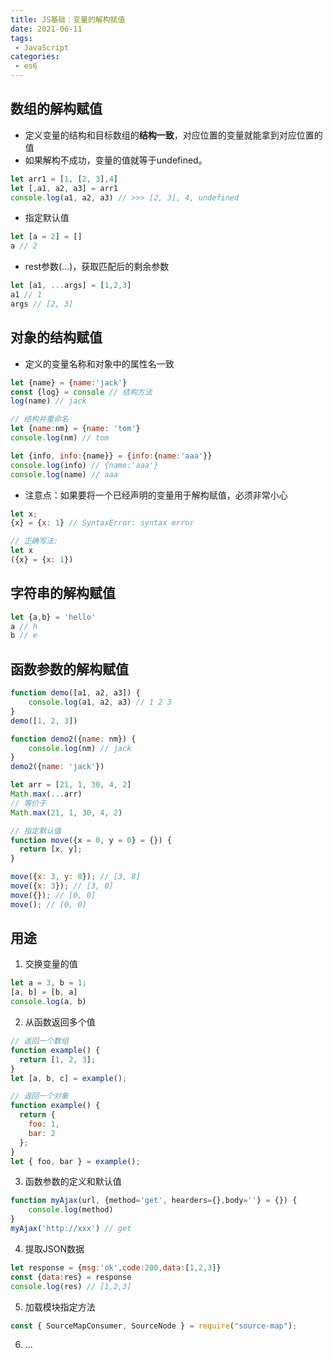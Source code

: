 ```yaml
---
title: JS基础：变量的解构赋值
date: 2021-06-11
tags:
 - JavaScript
categories:
 - es6
---
```


## 数组的解构赋值
- 定义变量的结构和目标数组的**结构一致**，对应位置的变量就能拿到对应位置的值
- 如果解构不成功，变量的值就等于undefined。
```js
let arr1 = [1, [2, 3],4]
let [,a1, a2, a3] = arr1
console.log(a1, a2, a3) // >>> [2, 3], 4, undefined
```
- 指定默认值
```js
let [a = 2] = []
a // 2
```
- rest参数(...)，获取匹配后的剩余参数
```js
let [a1, ...args] = [1,2,3]
a1 // 1
args // [2, 3]
```

## 对象的结构赋值
- 定义的变量名称和对象中的属性名一致
```js
let {name} = {name:'jack'}
const {log} = console // 结构方法
log(name) // jack

// 结构并重命名
let {name:nm} = {name: 'tom'}
console.log(nm) // tom

let {info, info:{name}} = {info:{name:'aaa'}}
console.log(info) // {name:'aaa'}
console.log(name) // aaa
```
- 注意点：如果要将一个已经声明的变量用于解构赋值，必须非常小心
```js
let x;
{x} = {x: 1} // SyntaxError: syntax error

// 正确写法:
let x
({x} = {x: 1})
```

## 字符串的解构赋值
```js
let {a,b} = 'hello'
a // h
b // e
```
## 函数参数的解构赋值
```js
function demo([a1, a2, a3]) {
    console.log(a1, a2, a3) // 1 2 3
}
demo([1, 2, 3]) 

function demo2({name: nm}) {
    console.log(nm) // jack
}
demo2({name: 'jack'})  

let arr = [21, 1, 30, 4, 2]
Math.max(...arr)
// 等价于
Math.max(21, 1, 30, 4, 2)

// 指定默认值
function move({x = 0, y = 0} = {}) {
  return [x, y];
}

move({x: 3, y: 8}); // [3, 8]
move({x: 3}); // [3, 0]
move({}); // [0, 0]
move(); // [0, 0]
```
## 用途
1. 交换变量的值
```js
let a = 3, b = 1;
[a, b] = [b, a]
console.log(a, b)
```
2. 从函数返回多个值
```js
// 返回一个数组
function example() {
  return [1, 2, 3];
}
let [a, b, c] = example();

// 返回一个对象
function example() {
  return {
    foo: 1,
    bar: 2
  };
}
let { foo, bar } = example();
```
3. 函数参数的定义和默认值
```js
function myAjax(url, {method='get', hearders={},body=''} = {}) { 
    console.log(method) 
}
myAjax('http://xxx') // get
```
4. 提取JSON数据
```js
let response = {msg:'ok',code:200,data:[1,2,3]}
const {data:res} = response
console.log(res) // [1,2,3]
```
5. 加载模块指定方法
```js
const { SourceMapConsumer, SourceNode } = require("source-map");
```
6. ...